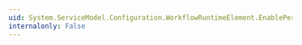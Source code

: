 ```yaml
---
uid: System.ServiceModel.Configuration.WorkflowRuntimeElement.EnablePerformanceCounters
internalonly: False
---
```

